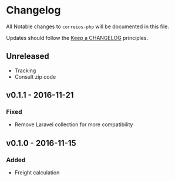 # Changelog

All Notable changes to `correios-php` will be documented in this file.

Updates should follow the [Keep a CHANGELOG](http://keepachangelog.com/) principles.

## Unreleased
- Tracking
- Consult zip code

## v0.1.1 - 2016-11-21

### Fixed
- Remove Laravel collection for more compatibility

## v0.1.0 - 2016-11-15

### Added
- Freight calculation
